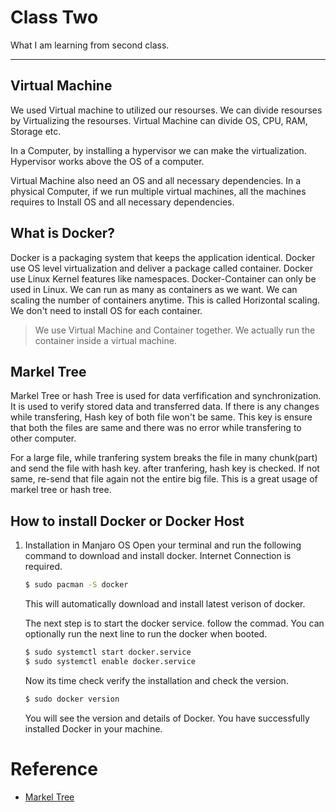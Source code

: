 # Class Two

What I am learning from second class. 

___

## Virtual Machine
We used Virtual machine to utilized our resourses. We can divide resourses by Virtualizing the resourses. Virtual Machine can divide OS, CPU, RAM, Storage etc. 

In a Computer, by installing a hypervisor we can make the virtualization. Hypervisor works above the OS of a computer.


Virtual Machine also need an OS and all necessary dependencies. In a physical Computer, if we run multiple virtual machines, all the machines requires to Install OS and all necessary dependencies.


## What is Docker? 

Docker is a packaging system that keeps the application identical. Docker use OS level virtualization and deliver a package called container. Docker use Linux Kernel features like namespaces. Docker-Container can only be used in Linux. We can run as many as containers as we want. We can scaling the number of containers anytime. This is called Horizontal scaling. We don't need to install OS for each container. 


> We use Virtual Machine and Container together. We actually run the container inside a virtual machine. 


## Markel Tree
Markel Tree or hash Tree is used for data verfification and synchronization. It is used to verify stored data and transferred data. If there is any changes while transfering, Hash key of both file won't be same. This key is ensure that both the files are same and there was no error while transfering to other computer.

For a large file, while tranfering system breaks the file in many chunk(part) and send the file with hash key. after tranfering, hash key is checked. If not same, re-send that file again not the entire big file. This is a great usage of markel tree or hash tree.


## How to install Docker or Docker Host

1. Installation in Manjaro OS
   Open your terminal and run the following command to download and install docker. Internet Connection is required.

   ```bash
   $ sudo pacman -S docker
   ```

   This will automatically download and install latest verison of docker.

   The next step is to start the docker service. follow the commad. You can optionally run the next line to run the docker when booted.

   ```bash
   $ sudo systemctl start docker.service
   $ sudo systemctl enable docker.service
   ```
   Now its time check verify the installation and check the version.
   ```bash
   $ sudo docker version
   ```
   You will see the version and details of Docker. You have successfully installed Docker in your machine.

   

# Reference
* [Markel Tree](https://en.wikipedia.org/wiki/Merkle_tree)

